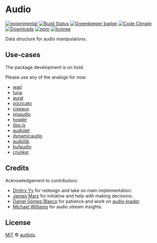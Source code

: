 # Audio

[![experimental](https://img.shields.io/badge/stability-experimental-red.svg)](http://github.com/badges/stability-badges)
[![Build Status](https://img.shields.io/travis/audiojs/audio.svg)](https://travis-ci.org/audiojs/audio)
[![Greenkeeper badge](https://badges.greenkeeper.io/audiojs/audio.svg)](https://greenkeeper.io/)
[![Code Climate](https://codeclimate.com/github/audiojs/audio/badges/gpa.svg)](https://codeclimate.com/github/audiojs/audio)
[![Downloads](https://img.shields.io/npm/dm/audio.svg)](https://npmjs.org/package/audio)
[![npm](https://img.shields.io/npm/v/audio.svg)](https://www.npmjs.com/package/audio)
[![license](https://img.shields.io/npm/l/audio.svg)](https://www.npmjs.com/package/audio)

Data structure for audio manipulations.

<!--
ideas:
	- docs
	- playground: editing based on settings-panel (demo)
	- gallery:
		- spectrum vis
		- waveform vis
		- demoscene vis
		- benchmark
		- recorder app w/ choo
		- text waveform
		- player component
	- downloads
	- size
	- image (just teaser/logo)
-->

<!--
## Usage

[![npm install audio](https://nodei.co/npm/audio.png?mini=true)](https://npmjs.org/package/audio/)

```js
const Audio = require('audio')
```
-->

## Use-cases

<!--
ideas:
- image
  file → waveform → processed waveform → file
- try yourself - requirebin demo with file opener and processing

mvp:

- stats: averages, variance
- push data
- delete data (splice?)
- insert data (splice?)
- remove Buffer, process from exports

-->

<!--
### Load `./sample.mp3`, trim, normalize, fade in, fade out, save:

```js
let audio = await new Audio('./sample.mp3')

audio
	.trim()						// remove silent head/tail
	.normalize()				// make sure max amplitude is at 1
	.fade(.5)					// fade in 0.5s at the beginning
	.fade(-3)					// fade out 3s at the end
	.save('sample-edited.wav')	// save as file
```


### Record 4s of mic input.

```js
navigator.getUserMedia({audio: true}, stream =>
	let audio = await new Audio(stream)
	audio.save('my-record.wav')
)
```

### Record and download 2 seconds of web-audio experiment

```js
//create web-audio experiment
let ctx = new AudioContext()
let osc = ctx.createOscillator()
osc.type = 'sawtooth'
osc.frequency.value = 440
osc.start()
osc.connect(ctx.destination)

//record 2 seconds of web-audio experiment
let audio = await Audio.record(osc, 2)
audio.save('experiment.wav')
osc.stop()
```

### Download AudioBuffer returned from offline context

```js
//setup offline context
let offlineCtx = new OfflineAudioContext(2, 44100*40, 44100)
audioNode.connect(offlineCtx)

//process result of offline context
offlineCtx.startRendering().then((audioBuffer) => {
	Audio(audioBuffer).save()
})
```


### Montage audio

```js
let audio = await Audio('./record.mp3')

// repeat slowed down fragment
audio.write(audio.slice(2.1, 1).scale(.9), 3.1)

// delete fragment, fade out starting from 0.3s for the duration of 2.1s
audio.remove(2.4, 2.6).fade(.3, 2.1)

// insert other fragment not overwriting the existing data
audio.insert(await Audio('./other-record.mp3'))

audio.save('edited-record', 'wav')
```

### Render waveform of HTML5 `<audio>`

```js
import Waveform from '@a-vis/waveform'

//create waveform renderer
let waveform = Waveform();

//get audio element
let audio = <audio src="./chopin.mp3"/>

//create audio holder
audio.on('load', (err, audio) => {
	let buf = audio.read(4096).getChannelData(0)

	//put left channel data to waveform renderer
	waveform.push(data).render()
})
```

### Process audio with _audio-*_ modules

```js
const Biquad = require('audio-biquad')

let lpf = new Biquad({frequency: 2000, type: 'lowpass'})
let audio = Audio(10).noise().process(lpf)
```

	Data handle - subaudio, for sprites etc

	Load intro, append 1s pause, start recording. Once ended, save as file.

Audio(['./intro.mp3', 1, MediaStream]).once('ready', (err, audio) => audio.save(Date() + '-recording.mp3'))


## [API](https://github.com/audiojs/audio/blob/master/api.md)

**1. [Core](#creation)**

* [new Audio(src?, opts?)]()
* [Audio.from(a, b?, c?, ..., opts?)]()
* [Audio.load(url, opts?, cb?)]()
* [Audio.decode(buf, opts?, cb?)]()
* [audio.buffer]()
* [audio.channels]()
* [audio.duration]()
* [audio.length]()
* [audio.sampleRate]()
* [audio.time(offset)]()
* [audio.offset(time)]()
* [Audio.gain(db)]()
* [Audio.db(gain)]()
* [Audio.isAudio(a)]()
* [Audio.isEqual(a, b, ...c)]()
* [audio.serialize(format)]()
* [audio.save(filename, opts?)]()
* [Audio.record(stream, opts?)]()
* [audio.stream(dst, opts?, onend?)]()
* [audio.clone()]()

**2. [Manipulations](#manipulations)**

* [audio.read(dst?, t?, dur?, opts?)]()
* [audio.write(src|val, t?, dur?, opts?)]()
* [audio.insert(data, t?, dur?, opts?)]()
* [audio.slice(t?, dur?, opts?)]()
* [audio.remove(t?, dur?, opts?)]()
* [audio.pad(dur, opts?)]()
* [audio.shift(amt, t?, opts?)]()
* [audio.trim(opts?)]()
* [audio.repeat(times, t?, dur?, opts?)]()
* [audio.reverse(t?, dur?, opts?)]()
* [audio.invert(t?, dur?, opts?)]()
* [audio.gain(db, t?, dur?, opts?)]()
* [audio.fade(t?, dur, opts?)]()
* [audio.normalize(t?, dur?, opts?)]()
* [audio.pan(amt, t?, dur?, opts?)]()
* [audio.mix(audio, t?, dur?, opts?)]()
* [audio.scale(amt, t?, opts?)]()
* [audio.map(fn, opts?)]()

**3. [Metrics](#metrics)**

* [audio.statistics(t?, dur?, opts?)]()
* [audio.bounds(t?, dur?, opts?)]()
* [audio.spectrum(t?, dur, opts?)]()
* [audio.cepstrum(t?, dur)]()
* [audio.loudness(t?, dur)]()
* [audio.memory(t?, dur, opts?)]()

**4. [Playback](#playback)**

* [audio.play(t?, dur?, opts?)]()
* [audio.pause()]()
* [audio.muted]()
* [audio.loop]()
* [audio.rate]()
* [audio.volume]()
* [audio.paused]() <kbd>readonly</kbd>
* [audio.currentTime]()


## See Also

* [audiojs](https://github.com/audiojs) − open-source audio components for javascript
* [web-audio-api](https://github.com/audiojs/web-audio-api) − web-audio-api implementation for nodejs

## Related
-->

The package development is on hold.

Please use any of the analogs for now:

* [wad](https://github.com/rserota/wad)
* [tuna](https://github.com/Theodeus/tuna)
* [aural](https://github.com/mjanssen/aural)
* [pizzicato](https://github.com/alemangui/pizzicato)
* [ciseaux](https://github.com/mohayonao/ciseaux)
* [pjsaudio](https://github.com/corbanbrook/pjsaudio)
* [howler](https://github.com/goldfire/howler.js)
* [dsp.js](https://github.com/corbanbrook/dsp.js)
* [audiolet](https://github.com/oampo/Audiolet)
* [dynamicaudio](https://github.com/bfirsh/dynamicaudio.js)
* [audiolib](https://github.com/jussi-kalliokoski/audiolib.js)
* [bufaudio](https://github.com/eipark/buffaudio) 
* [crunker](https://github.com/jackedgson/crunker)

## Credits

Acknowledgement to contributors:

* [Dmitry Yv](https://github.com/dy) for redesign and take on main implementation.
* [Jamen Marz](https://github.com/jamen) for initiative and help with making decisions.
* [Daniel Gómez Blasco](https://github.com/danigb/) for patience and work on [audio-loader](https://github.com/audiojs/audio-loader).
* [Michael Williams](https://github.com/ahdinosaur) for audio stream insights.


## License

[MIT](LICENSE) &copy; <a href="https://github.com/audiojs">audiojs</a>.

